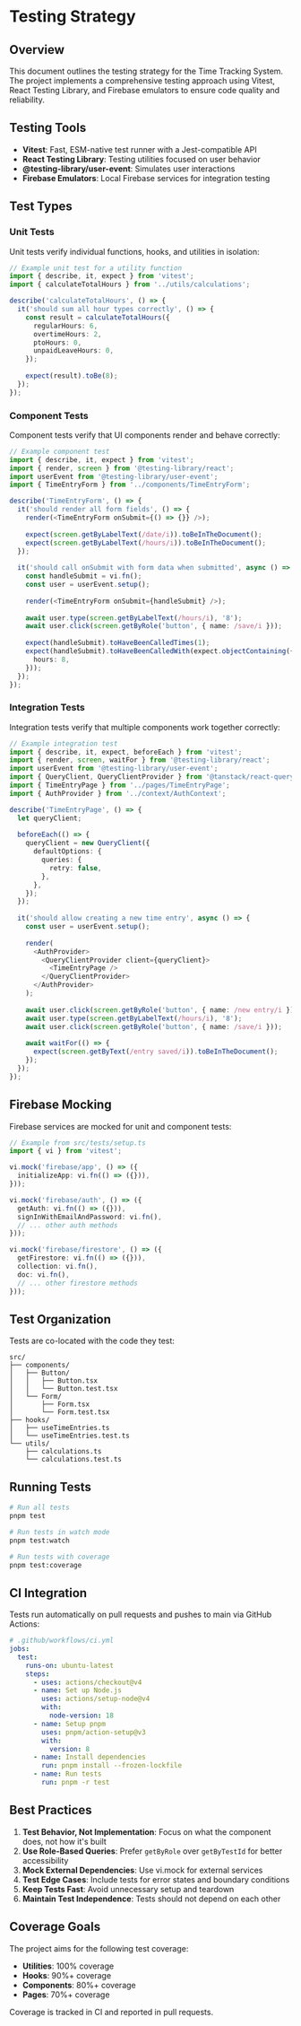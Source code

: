 # Testing Strategy

## Overview

This document outlines the testing strategy for the Time Tracking System. The project implements a comprehensive testing approach using Vitest, React Testing Library, and Firebase emulators to ensure code quality and reliability.

## Testing Tools

- **Vitest**: Fast, ESM-native test runner with a Jest-compatible API
- **React Testing Library**: Testing utilities focused on user behavior
- **@testing-library/user-event**: Simulates user interactions
- **Firebase Emulators**: Local Firebase services for integration testing

## Test Types

### Unit Tests

Unit tests verify individual functions, hooks, and utilities in isolation:

```typescript
// Example unit test for a utility function
import { describe, it, expect } from 'vitest';
import { calculateTotalHours } from '../utils/calculations';

describe('calculateTotalHours', () => {
  it('should sum all hour types correctly', () => {
    const result = calculateTotalHours({
      regularHours: 6,
      overtimeHours: 2,
      ptoHours: 0,
      unpaidLeaveHours: 0,
    });
    
    expect(result).toBe(8);
  });
});
```

### Component Tests

Component tests verify that UI components render and behave correctly:

```typescript
// Example component test
import { describe, it, expect } from 'vitest';
import { render, screen } from '@testing-library/react';
import userEvent from '@testing-library/user-event';
import { TimeEntryForm } from '../components/TimeEntryForm';

describe('TimeEntryForm', () => {
  it('should render all form fields', () => {
    render(<TimeEntryForm onSubmit={() => {}} />);
    
    expect(screen.getByLabelText(/date/i)).toBeInTheDocument();
    expect(screen.getByLabelText(/hours/i)).toBeInTheDocument();
  });
  
  it('should call onSubmit with form data when submitted', async () => {
    const handleSubmit = vi.fn();
    const user = userEvent.setup();
    
    render(<TimeEntryForm onSubmit={handleSubmit} />);
    
    await user.type(screen.getByLabelText(/hours/i), '8');
    await user.click(screen.getByRole('button', { name: /save/i }));
    
    expect(handleSubmit).toHaveBeenCalledTimes(1);
    expect(handleSubmit).toHaveBeenCalledWith(expect.objectContaining({
      hours: 8,
    }));
  });
});
```

### Integration Tests

Integration tests verify that multiple components work together correctly:

```typescript
// Example integration test
import { describe, it, expect, beforeEach } from 'vitest';
import { render, screen, waitFor } from '@testing-library/react';
import userEvent from '@testing-library/user-event';
import { QueryClient, QueryClientProvider } from '@tanstack/react-query';
import { TimeEntryPage } from '../pages/TimeEntryPage';
import { AuthProvider } from '../context/AuthContext';

describe('TimeEntryPage', () => {
  let queryClient;
  
  beforeEach(() => {
    queryClient = new QueryClient({
      defaultOptions: {
        queries: {
          retry: false,
        },
      },
    });
  });
  
  it('should allow creating a new time entry', async () => {
    const user = userEvent.setup();
    
    render(
      <AuthProvider>
        <QueryClientProvider client={queryClient}>
          <TimeEntryPage />
        </QueryClientProvider>
      </AuthProvider>
    );
    
    await user.click(screen.getByRole('button', { name: /new entry/i }));
    await user.type(screen.getByLabelText(/hours/i), '8');
    await user.click(screen.getByRole('button', { name: /save/i }));
    
    await waitFor(() => {
      expect(screen.getByText(/entry saved/i)).toBeInTheDocument();
    });
  });
});
```

## Firebase Mocking

Firebase services are mocked for unit and component tests:

```typescript
// Example from src/tests/setup.ts
import { vi } from 'vitest';

vi.mock('firebase/app', () => ({
  initializeApp: vi.fn(() => ({})),
}));

vi.mock('firebase/auth', () => ({
  getAuth: vi.fn(() => ({})),
  signInWithEmailAndPassword: vi.fn(),
  // ... other auth methods
}));

vi.mock('firebase/firestore', () => ({
  getFirestore: vi.fn(() => ({})),
  collection: vi.fn(),
  doc: vi.fn(),
  // ... other firestore methods
}));
```

## Test Organization

Tests are co-located with the code they test:

```
src/
├── components/
│   ├── Button/
│   │   ├── Button.tsx
│   │   └── Button.test.tsx
│   └── Form/
│       ├── Form.tsx
│       └── Form.test.tsx
├── hooks/
│   ├── useTimeEntries.ts
│   └── useTimeEntries.test.ts
└── utils/
    ├── calculations.ts
    └── calculations.test.ts
```

## Running Tests

```bash
# Run all tests
pnpm test

# Run tests in watch mode
pnpm test:watch

# Run tests with coverage
pnpm test:coverage
```

## CI Integration

Tests run automatically on pull requests and pushes to main via GitHub Actions:

```yaml
# .github/workflows/ci.yml
jobs:
  test:
    runs-on: ubuntu-latest
    steps:
      - uses: actions/checkout@v4
      - name: Set up Node.js
        uses: actions/setup-node@v4
        with:
          node-version: 18
      - name: Setup pnpm
        uses: pnpm/action-setup@v3
        with:
          version: 8
      - name: Install dependencies
        run: pnpm install --frozen-lockfile
      - name: Run tests
        run: pnpm -r test
```

## Best Practices

1. **Test Behavior, Not Implementation**: Focus on what the component does, not how it's built
2. **Use Role-Based Queries**: Prefer `getByRole` over `getByTestId` for better accessibility
3. **Mock External Dependencies**: Use vi.mock for external services
4. **Test Edge Cases**: Include tests for error states and boundary conditions
5. **Keep Tests Fast**: Avoid unnecessary setup and teardown
6. **Maintain Test Independence**: Tests should not depend on each other

## Coverage Goals

The project aims for the following test coverage:

- **Utilities**: 100% coverage
- **Hooks**: 90%+ coverage
- **Components**: 80%+ coverage
- **Pages**: 70%+ coverage

Coverage is tracked in CI and reported in pull requests. 
